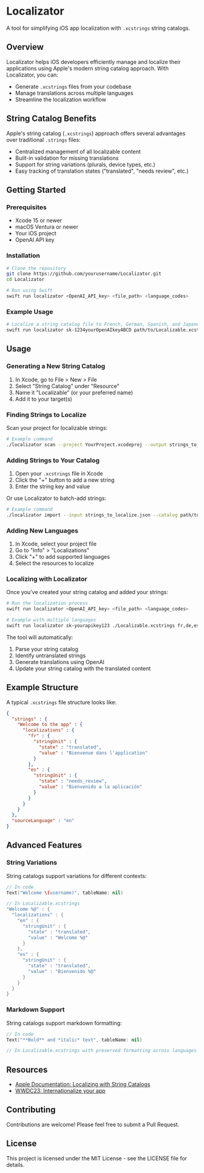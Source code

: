 # Localizator

A tool for simplifying iOS app localization with `.xcstrings` string catalogs.

## Overview

Localizator helps iOS developers efficiently manage and localize their applications using Apple's modern string catalog approach. With Localizator, you can:

- Generate `.xcstrings` files from your codebase
- Manage translations across multiple languages
- Streamline the localization workflow

## String Catalog Benefits

Apple's string catalog (`.xcstrings`) approach offers several advantages over traditional `.strings` files:

- Centralized management of all localizable content
- Built-in validation for missing translations
- Support for string variations (plurals, device types, etc.)
- Easy tracking of translation states ("translated", "needs review", etc.)

## Getting Started

### Prerequisites

- Xcode 15 or newer
- macOS Ventura or newer
- Your iOS project
- OpenAI API key

### Installation

```bash
# Clone the repository
git clone https://github.com/yourusername/Localizator.git
cd Localizator

# Run using Swift
swift run localizator <OpenAI_API_key> <file_path> <language_codes>
```

### Example Usage

```bash
# Localize a string catalog file to French, German, Spanish, and Japanese
swift run localizator sk-1234yourOpenAIkeyABCD path/to/Localizable.xcstrings fr,de,es,jp
```

## Usage

### Generating a New String Catalog

1. In Xcode, go to File > New > File
2. Select "String Catalog" under "Resource"
3. Name it "Localizable" (or your preferred name)
4. Add it to your target(s)

### Finding Strings to Localize

Scan your project for localizable strings:

```bash
# Example command
./localizator scan --project YourProject.xcodeproj --output strings_to_localize.json
```

### Adding Strings to Your Catalog

1. Open your `.xcstrings` file in Xcode
2. Click the "+" button to add a new string
3. Enter the string key and value

Or use Localizator to batch-add strings:

```bash
# Example command
./localizator import --input strings_to_localize.json --catalog path/to/Localizable.xcstrings
```

### Adding New Languages

1. In Xcode, select your project file
2. Go to "Info" > "Localizations"
3. Click "+" to add supported languages
4. Select the resources to localize

### Localizing with Localizator

Once you've created your string catalog and added your strings:

```bash
# Run the localization process
swift run localizator <OpenAI_API_key> <file_path> <language_codes>

# Example with multiple languages
swift run localizator sk-yourapikey123 ./Localizable.xcstrings fr,de,es,jp
```

The tool will automatically:
1. Parse your string catalog
2. Identify untranslated strings
3. Generate translations using OpenAI
4. Update your string catalog with the translated content

## Example Structure

A typical `.xcstrings` file structure looks like:

```json
{
  "strings" : {
    "Welcome to the app" : {
      "localizations" : {
        "fr" : {
          "stringUnit" : {
            "state" : "translated",
            "value" : "Bienvenue dans l'application"
          }
        },
        "es" : {
          "stringUnit" : {
            "state" : "needs_review",
            "value" : "Bienvenido a la aplicación"
          }
        }
      }
    }
  },
  "sourceLanguage" : "en"
}
```

## Advanced Features

### String Variations

String catalogs support variations for different contexts:

```swift
// In code
Text("Welcome \(username)", tableName: nil)

// In Localizable.xcstrings
"Welcome %@" : {
  "localizations" : {
    "en" : {
      "stringUnit" : {
        "state" : "translated",
        "value" : "Welcome %@"
      }
    },
    "es" : {
      "stringUnit" : {
        "state" : "translated",
        "value" : "Bienvenido %@"
      }
    }
  }
}
```

### Markdown Support

String catalogs support markdown formatting:

```swift
// In code
Text("**Bold** and *italic* text", tableName: nil)

// In Localizable.xcstrings with preserved formatting across languages
```

## Resources

- [Apple Documentation: Localizing with String Catalogs](https://developer.apple.com/documentation/xcode/localizing-and-varying-text-with-a-string-catalog)
- [WWDC23: Internationalize your app](https://developer.apple.com/videos/play/wwdc2023/10155/)

## Contributing

Contributions are welcome! Please feel free to submit a Pull Request.

## License

This project is licensed under the MIT License - see the LICENSE file for details. 